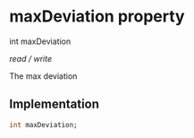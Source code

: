 


# maxDeviation property







int maxDeviation
  
_<span class="feature">read / write</span>_



<p>The max deviation</p>



## Implementation

```dart
int maxDeviation;
```







